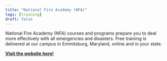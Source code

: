 ```yaml
---
title: "National Fire Academy (NFA)"
tags: [training]
draft: false
---
```


National Fire Academy (NFA) courses and programs prepare you to deal more effectively with all emergencies and disasters. Free training is delivered at our campus in Emmitsburg, Maryland, online and in your state.

[**Visit the website here!**](https://www.usfa.fema.gov/nfa/)
